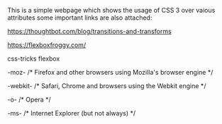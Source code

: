 This is a simple webpage which shows the usage of CSS 3 over vaious attributes some important links are also attached:

https://thoughtbot.com/blog/transitions-and-transforms

https://flexboxfroggy.com/

css-tricks flexbox

-moz-     /* Firefox and other browsers using Mozilla's browser engine */

-webkit-  /* Safari, Chrome and browsers using the Webkit engine */

-o-       /* Opera */

-ms-      /* Internet Explorer (but not always) */ 
